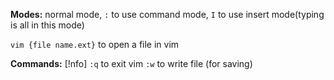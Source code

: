 **Modes:** normal mode, `:` to use command mode, `I` to use insert mode(typing is all in this mode)

`vim {file name.ext}` to open a file in vim

**Commands:**
[!nfo]
`:q` to exit vim
`:w` to write file (for saving)